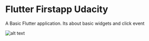 # Flutter Firstapp Udacity

A Basic Flutter application. Its about basic widgets and click event


![alt text](https://github.com/theshivamlko/flutter_exploreIndia/blob/master/ezgif-4-830f48607f.gif)

 


